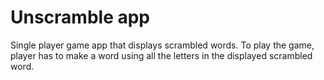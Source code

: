 Unscramble app
=================================

Single player game app that displays scrambled words. To play the game, player has to make a
word using all the letters in the displayed scrambled word.


